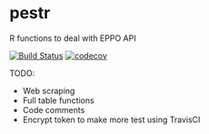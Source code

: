 # pestr
R functions to deal with EPPO API

[![Build Status](https://travis-ci.com/mczyzj/pestr.svg?branch=master)](https://travis-ci.com/mczyzj/pestr)
[![codecov](https://codecov.io/gh/mczyzj/pestr/branch/master/graph/badge.svg)](https://codecov.io/gh/mczyzj/pestr)


TODO:

* Web scraping
* Full table functions
* Code comments
* Encrypt token to make more test using TravisCI
